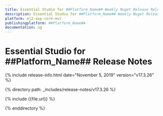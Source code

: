 ```yaml
---
title: Essential Studio for ##Platform_Name## Weekly Nuget Release Release Notes  
description: Essential Studio for ##Platform_Name## Weekly Nuget Release Release Notes  
platform: ej2-asp-core-mvc
publishingplatform: ##Platform_Name##
documentation: ug
---
```


# Essential Studio for  ##Platform_Name##  Release Notes  

{% include release-info.html date="November 5, 2019"   version="v17.3.26"  %} 

{% directory path: _includes/release-notes/v17.3.26 %}

{% include {{file.url}} %}

{% enddirectory %}
